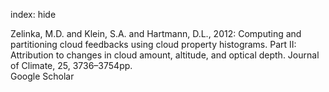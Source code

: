 index: hide

<div class="Citation">

  <div class="Citation-body">
    <div class="Citation-text">Zelinka, M.D. and Klein, S.A. and Hartmann, D.L., 2012: Computing and partitioning cloud feedbacks using cloud property histograms. Part II: Attribution to changes in cloud amount, altitude, and optical depth. <span class="Article-journal">Journal of Climate, </span><span class="Article-volume">25, </span>3736–3754pp.</div>
    <div class="Citation-links">
      <div class="CitationLink" data-href="https://scholar.google.com/scholar?q=Computing+and+partitioning+cloud+feedbacks+using+cloud+property+histograms.+Part+II%3A+Attribution+to+changes+in+cloud+amount%2C+altitude%2C+and+optical+depth">
        <div class="CitationLink-icon CitationLink-Scholar"></div>
        <div class="CitationLink-text">Google Scholar</div>
      </div>
    </div>
  </div>
</div>


<div class="Citation-copy">

</div>